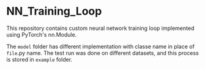 # NN_Training_Loop
This repository contains custom neural network training loop implemented using PyTorch's nn.Module.

The `model` folder has different implementation with classe name in place of `file`.py name. The test run was done on different datasets, and this process is stored in `example` folder.

